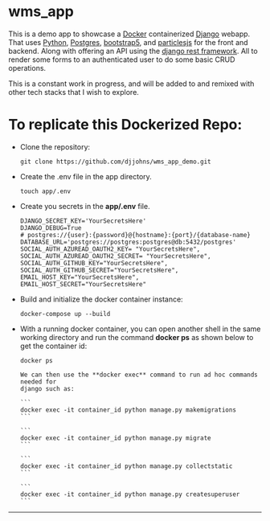 # wms_app

This is a demo app to showcase a [Docker](https://www.docker.com/) containerized
[Django](https://www.djangoproject.com/) webapp. That uses
[Python](https://www.python.org/), [Postgres](https://www.postgresql.org/),
[bootstrap5](https://getbootstrap.com/), and
[particlesjs](https://vincentgarreau.com/particles.js/) for the front and
backend. Along with offering an API using the
[django rest framework](https://www.django-rest-framework.org/).
All to render some forms to an authenticated user to do some basic CRUD
operations.

This is a constant work in progress, and will be added to and remixed with other
tech stacks that I wish to explore.

# To replicate this Dockerized Repo:

- Clone the repository:
  ```
  git clone https://github.com/djjohns/wms_app_demo.git
  ```
- Create the .env file in the app directory.
  ```
  touch app/.env
  ```
- Create you secrets in the **app/.env** file.

  ```
  DJANGO_SECRET_KEY='YourSecretsHere'
  DJANGO_DEBUG=True
  # postgres://{user}:{password}@{hostname}:{port}/{database-name}
  DATABASE_URL='postgres://postgres:postgres@db:5432/postgres'
  SOCIAL_AUTH_AZUREAD_OAUTH2_KEY= "YourSecretsHere",
  SOCIAL_AUTH_AZUREAD_OAUTH2_SECRET= "YourSecretsHere",
  SOCIAL_AUTH_GITHUB_KEY="YourSecretsHere",
  SOCIAL_AUTH_GITHUB_SECRET="YourSecretsHere",
  EMAIL_HOST_KEY="YourSecretsHere",
  EMAIL_HOST_SECRET="YourSecretsHere"
  ```

* Build and initialize the docker container instance:
  ```
  docker-compose up --build
  ```
* With a running docker container, you can open another shell in the same working
  directory and run the command **docker ps** as shown below to get the container
  id:

  ```
  docker ps
  ```

      We can then use the **docker exec** command to run ad hoc commands needed for
      django such as:

      ```
      docker exec -it container_id python manage.py makemigrations
      ```

      ```
      docker exec -it container_id python manage.py migrate
      ```

      ```
      docker exec -it container_id python manage.py collectstatic
      ```

      ```
      docker exec -it container_id python manage.py createsuperuser
      ```

---
